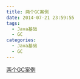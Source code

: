 ```yaml
---
title: 两个GC案例
date: 2014-07-21 23:59:55
tags:
  - Java基础
  - GC
categories:
  - Java基础 
  - GC 
---
```


[两个GC案例](http://www6v.github.io/www6vHome/twoGCcase.html)




  
